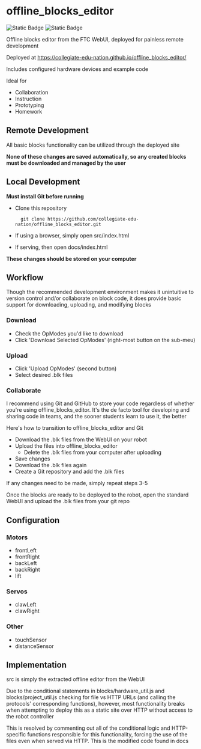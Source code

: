 # offline_blocks_editor
![Static Badge](https://img.shields.io/badge/FTC_SDK-10.1-blue)
![Static Badge](https://img.shields.io/badge/Platforms-Linux,_macOS,_Windows-green)

Offline blocks editor from the FTC WebUI, deployed for painless remote development

Deployed at https://collegiate-edu-nation.github.io/offline_blocks_editor/

Includes configured hardware devices and example code

Ideal for
* Collaboration
* Instruction
* Prototyping
* Homework

## Remote Development

All basic blocks functionality can be utilized through the deployed site

<b>None of these changes are saved automatically, so any created blocks must be downloaded and managed by the user</b>

## Local Development

<b>Must install Git before running</b>

* Clone this repository

        git clone https://github.com/collegiate-edu-nation/offline_blocks_editor.git

* If using a browser, simply open src/index.html
* If serving, then open docs/index.html

<b>These changes should be stored on your computer</b>

## Workflow

Though the recommended development environment makes it unintuitive to version control and/or collaborate on block code, it does provide basic support for downloading, uploading, and modifying blocks

### Download

* Check the OpModes you'd like to download
* Click 'Download Selected OpModes' (right-most button on the sub-meu)

### Upload

* Click 'Upload OpModes' (second button)
* Select desired .blk files

### Collaborate
I recommend using Git and GitHub to store your code regardless of whether you're using offline_blocks_editor. It's the de facto tool for developing and sharing code in teams, and the sooner students learn to use it, the better

Here's how to transition to offline_blocks_editor and Git
* Download the .blk files from the WebUI on your robot
* Upload the files into offline_blocks_editor
    * Delete the .blk files from your computer after uploading
* Save changes
* Download the .blk files again
* Create a Git repository and add the .blk files

If any changes need to be made, simply repeat steps 3-5

Once the blocks are ready to be deployed to the robot, open the standard WebUI and upload the .blk files from your git repo

## Configuration

### Motors
* frontLeft
* frontRight
* backLeft
* backRight
* lift

### Servos
* clawLeft
* clawRight

### Other
* touchSensor
* distanceSensor

## Implementation

src is simply the extracted offline editor from the WebUI

Due to the conditional statements in blocks/hardware_util.js and blocks/project_util.js checking for file vs HTTP URLs (and calling the protocols' corresponding functions), however, most functionality breaks when attempting to deploy this as a static site over HTTP without access to the robot controller

This is resolved by commenting out all of the conditional logic and HTTP-specific functions responsible for this functionality, forcing the use of the files even when served via HTTP. This is the modified code found in docs

